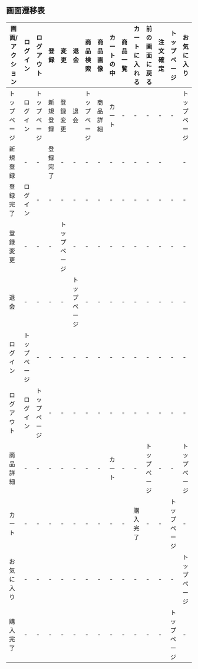## 画面遷移表

|画面/アクション|ログイン|ログアウト|登録|変更|退会|商品検索|商品画像|カートの中|商品一覧|カートに入れる|前の画面に戻る|注文確定|トップページ|お気に入り|
|-------------|-------|---------|-----|---|---|--------|-------|---------|-------|-------------|-------------|---------|-----------|---------|
|トップページ|ログイン|トップページ|新規登録|登録変更|退会|トップページ|商品詳細|カート|-|-|-|-|-|トップページ|お気に入り|
|新規登録|-|-|登録完了|-|-|-|-|-|-|-|-|-||-|-|
|登録完了|ログイン|-|-|-|-|-|-|-|-|-|-|-|-|-|-|
|登録変更|-|-|-|トップページ|-|-|-|-|-|-|-|-|-|-|-|-|
|退会|-|-|-|-|トップページ|-|-|-|-|-|-|-|-|-|-|-|
|ログイン|トップページ|-|-|-|-|-|-|-|-|-|-|-|-|-|-|-|
|ログアウト|ログイン|トップページ|-|-|-|-|-|-|-|-|-|-|-|-|-|-|
|商品詳細|-|-|-|-|-|-|-|カート|-|-|トップページ|-|-|トップページ|-|
|カート|-|-|-|-|-|-|-|-|-|購入完了|-|-|トップページ|-|
|お気に入り|-|-|-|-|-|-|-|-|-|-|-|-|-|トップページ|-|
|購入完了|-|-|-|-|-|-|-|-|-|-|-|-|トップページ|-|
